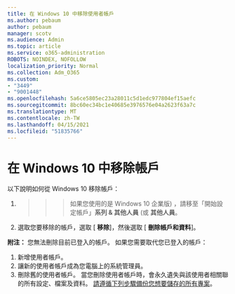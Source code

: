 ```yaml
---
title: 在 Windows 10 中移除使用者帳戶
ms.author: pebaum
author: pebaum
manager: scotv
ms.audience: Admin
ms.topic: article
ms.service: o365-administration
ROBOTS: NOINDEX, NOFOLLOW
localization_priority: Normal
ms.collection: Adm_O365
ms.custom:
- "3449"
- "9001448"
ms.openlocfilehash: 5a6ce5805ec23a28011c5d1edc977804ef15aefc
ms.sourcegitcommit: 8bc60ec34bc1e40685e3976576e04a2623f63a7c
ms.translationtype: MT
ms.contentlocale: zh-TW
ms.lasthandoff: 04/15/2021
ms.locfileid: "51835766"
---
```

# <a name="remove-an-account-in-windows-10"></a>在 Windows 10 中移除帳戶

以下說明如何從 Windows 10 移除帳戶：

1.   >    >    >  如果您使用的是 Windows 10 企業版) ，請移至「開始設定帳戶」**系列 & 其他人員** (或 **其他人員**。
2. 選取您要移除的帳戶，選取 [ **移除**]，然後選取 [ **刪除帳戶和資料**]。
 
**附注：** 您無法刪除目前已登入的帳戶。  如果您需要取代您已登入的帳戶：

1. 新增使用者帳戶。
2. 讓新的使用者帳戶成為您電腦上的系統管理員。
3. 刪除舊的使用者帳戶。 當您刪除使用者帳戶時，會永久遺失與該使用者相關聯的所有設定、檔案及資料。 [請遵循下列步驟備份您想要儲存的所有專案](https://support.microsoft.com/help/4027408/windows-10-backup-and-restore)。